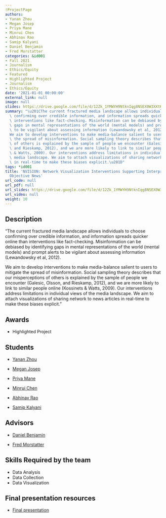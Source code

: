 ```yaml
---
!ProjectPage
authors:
- Yanan Zhou
- Megan Josep
- Priya Mane
- Minrui Chen
- Abhinav Rao
- Samip Kalyani
- Daniel Benjamin
- Fred Morstatter
categories: &id001
- Fall 2021
- Journalism
- Ethics/Equity
- Featured
- Highlighted Project
- Journalism
- Ethics/Equity
date: '2021-01-01 00:00:00'
external_link: null
image: null
slides: https://drive.google.com/file/d/12Zk_1YMWYH9NtknIqg8NSEX0W3XXtKK7/view?usp=sharing
summary: "\u201CThe current fractured media landscape allows individuals to choose\
  \ confirming over credible information, and information spreads quicker online than\
  \ interventions like fact-checking. Misinformation can be debiased by identifying\
  \ gaps in mental representations of the world (mental models) and prompt alerts\
  \ to be vigilant about assessing information (Lewandowsky et al, 2012).\r\n\r\n\
  We aim to develop interventions to make media-balance salient to users to mitigate\
  \ the spread of misinformation. Social sampling theory describes that our misperceptions\
  \ of others is explained by the sample of people we encounter (Galesic, Olsson,\
  \ and Rieskamp, 2012), and we are more likely to link to similar people online (Kossinets\
  \ & Watts, 2009). Our interventions address limitations in individual views of the\
  \ media landscape. We aim to attach visualizations of sharing network to news articles\
  \ in real-time to make these biases explicit.\u201D"
tags: *id001
title: 'NVISION: Network Visualization Interventions Supporting Interpretation of
  Objective News'
url_code: null
url_pdf: null
url_slides: https://drive.google.com/file/d/12Zk_1YMWYH9NtknIqg8NSEX0W3XXtKK7/view?usp=sharing
url_video: null
weight: 10
---
```

## Description

“The current fractured media landscape allows individuals to choose confirming over credible information, and information spreads quicker online than interventions like fact-checking. Misinformation can be debiased by identifying gaps in mental representations of the world (mental models) and prompt alerts to be vigilant about assessing information (Lewandowsky et al, 2012).

We aim to develop interventions to make media-balance salient to users to mitigate the spread of misinformation. Social sampling theory describes that our misperceptions of others is explained by the sample of people we encounter (Galesic, Olsson, and Rieskamp, 2012), and we are more likely to link to similar people online (Kossinets &amp; Watts, 2009). Our interventions address limitations in individual views of the media landscape. We aim to attach visualizations of sharing network to news articles in real-time to make these biases explicit.”



## Awards
* Highlighted Project





## Students

* [Yanan Zhou](../../../author/yanan-zhou)

* [Megan Josep](../../../author/megan-josep)

* [Priya Mane](../../../author/priya-mane)

* [Minrui Chen](../../../author/minrui-chen)

* [Abhinav Rao](../../../author/abhinav-rao)

* [Samip Kalyani](../../../author/samip-kalyani)

## Advisors

* [Daniel Benjamin](../../../author/daniel-benjamin)

* [Fred Morstatter](../../../author/fred-morstatter)

## Skills Required by the team


* Data Analysis
* Data Collection
* Data Visualization
## Final presentation resources

* [Final presentation](https://drive.google.com/file/d/12Zk_1YMWYH9NtknIqg8NSEX0W3XXtKK7/view?usp=sharing)